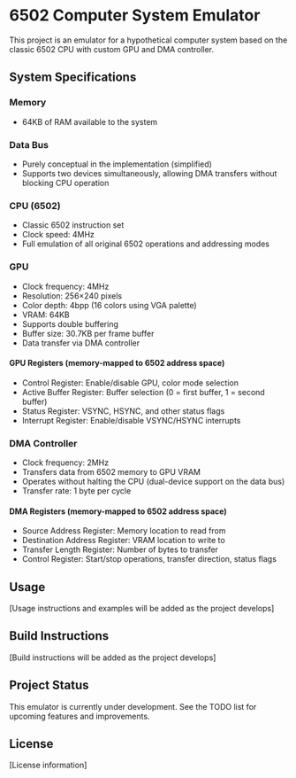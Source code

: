 # 6502 Computer System Emulator

This project is an emulator for a hypothetical computer system based on the classic 6502 CPU with custom GPU and DMA controller.

## System Specifications

### Memory
- 64KB of RAM available to the system

### Data Bus
- Purely conceptual in the implementation (simplified)
- Supports two devices simultaneously, allowing DMA transfers without blocking CPU operation

### CPU (6502)
- Classic 6502 instruction set
- Clock speed: 4MHz
- Full emulation of all original 6502 operations and addressing modes

### GPU
- Clock frequency: 4MHz
- Resolution: 256×240 pixels
- Color depth: 4bpp (16 colors using VGA palette)
- VRAM: 64KB
- Supports double buffering
- Buffer size: 30.7KB per frame buffer
- Data transfer via DMA controller

#### GPU Registers (memory-mapped to 6502 address space)
- Control Register: Enable/disable GPU, color mode selection
- Active Buffer Register: Buffer selection (0 = first buffer, 1 = second buffer)
- Status Register: VSYNC, HSYNC, and other status flags
- Interrupt Register: Enable/disable VSYNC/HSYNC interrupts

### DMA Controller
- Clock frequency: 2MHz
- Transfers data from 6502 memory to GPU VRAM
- Operates without halting the CPU (dual-device support on the data bus)
- Transfer rate: 1 byte per cycle

#### DMA Registers (memory-mapped to 6502 address space)
- Source Address Register: Memory location to read from
- Destination Address Register: VRAM location to write to
- Transfer Length Register: Number of bytes to transfer
- Control Register: Start/stop operations, transfer direction, status flags

## Usage

[Usage instructions and examples will be added as the project develops]

## Build Instructions

[Build instructions will be added as the project develops]

## Project Status

This emulator is currently under development. See the TODO list for upcoming features and improvements.

## License

[License information]
